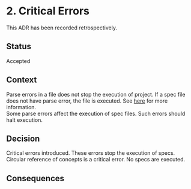 # 2. Critical Errors

This ADR has been recorded retrospectively.

## Status

Accepted

## Context

Parse errors in a file does not stop the execution of project. If a spec file does not have parse error, the file is executed. See [here](0001-parse-errors.md) for more information.   
Some parse errors affect the execution of spec files. Such errors should halt execution.  


## Decision

Critical errors introduced. These errors stop the execution of specs.
Circular reference of concepts is a critical error. No specs are executed.

## Consequences


